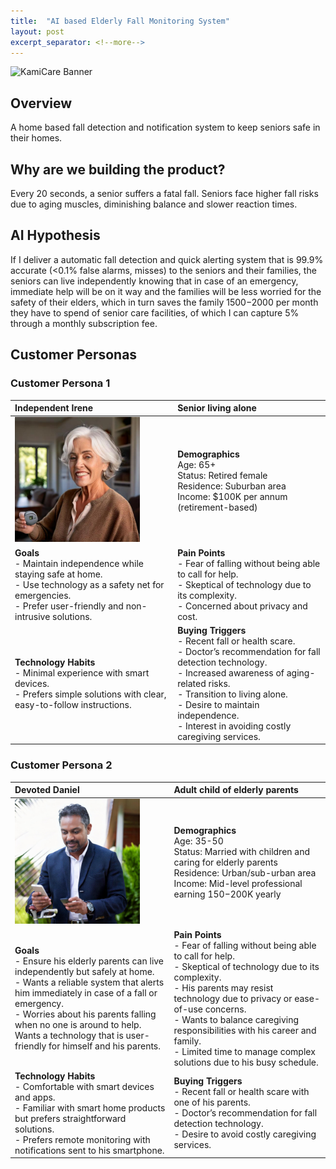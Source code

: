 ```yaml
---
title:  "AI based Elderly Fall Monitoring System"
layout: post
excerpt_separator: <!--more-->
---
```


![KamiCare Banner](https://raw.githubusercontent.com/mukund-rajukumar/mukund-rajukumar.github.io/main/assets/KamiCareBanner.png)

## Overview
A home based fall detection and notification system to keep seniors safe in their homes.

## Why are we building the product?
Every 20 seconds, a senior suffers a fatal fall. Seniors face higher fall risks due to aging muscles, diminishing balance and slower reaction times.
<!--more-->
## AI Hypothesis
If I deliver a automatic fall detection and quick alerting system that is 99.9% accurate (<0.1% false alarms, misses) to the seniors and their families, the seniors can live independently knowing that in case of an emergency, immediate help will be on it way and the families will be less worried for the safety of their elders, which in turn saves the family $1500-$2000 per month they have to spend of senior care facilities, of which I can capture 5% through a monthly subscription fee.

## Customer Personas
### Customer Persona 1

| Independent Irene | Senior living alone |   
|:-------------------|:------------------|
| <img src="https://raw.githubusercontent.com/mukund-rajukumar/mukund-rajukumar.github.io/main/assets/IndependentIrene.jpg" alt="Alt Text" height="200"> | **Demographics** <br> Age: 65+ <br> Status: Retired female <br> Residence: Suburban area <br> Income: $100K per annum (retirement-based)          | 
| **Goals** <br> - Maintain independence while staying safe at home. <br> - Use technology as a safety net for emergencies. <br> - Prefer user-friendly and non-intrusive solutions.                       | **Pain Points** <br> - Fear of falling without being able to call for help. <br> - Skeptical of technology due to its complexity. <br> - Concerned about privacy and cost.|
| **Technology Habits** <br> - Minimal experience with smart devices. <br> - Prefers simple solutions with clear, easy-to-follow instructions. | **Buying Triggers** <br> - Recent fall or health scare. <br> - Doctor’s recommendation for fall detection technology. <br> - Increased awareness of aging-related risks.  <br> - Transition to living alone. <br> - Desire to maintain independence. <br> - Interest in avoiding costly caregiving services. |

### Customer Persona 2
| Devoted Daniel     | Adult child of elderly parents|   
|:-------------------|:------------------|
| <img src="https://raw.githubusercontent.com/mukund-rajukumar/mukund-rajukumar.github.io/main/assets/DevotedDaniel.jpg" alt="Alt Text" height="200"> | **Demographics** <br> Age: 35-50 <br> Status: Married with children and caring for elderly parents <br> Residence: Urban/sub-urban area <br> Income: Mid-level professional earning $150-$200K yearly | 
| **Goals** <br> - Ensure his elderly parents can live independently but safely at home. <br> - Wants a reliable system that alerts him immediately in case of a fall or emergency. <br> - Worries about his parents falling when no one is around to help. <br> Wants a technology that is user-friendly for himself and his parents.| **Pain Points** <br> - Fear of falling without being able to call for help. <br> - Skeptical of technology due to its complexity. <br> - His parents may resist technology due to privacy or ease-of-use concerns. <br> - Wants to balance caregiving responsibilities with his career and family. <br> - Limited time to manage complex solutions due to his busy schedule. |
| **Technology Habits** <br> - Comfortable with smart devices and apps. <br> - Familiar with smart home products but prefers straightforward solutions. <br> - Prefers remote monitoring with notifications sent to his smartphone. | **Buying Triggers** <br> - Recent fall or health scare with one of his parents. <br> - Doctor’s recommendation for fall detection technology. <br> - Desire to avoid costly caregiving services. |
